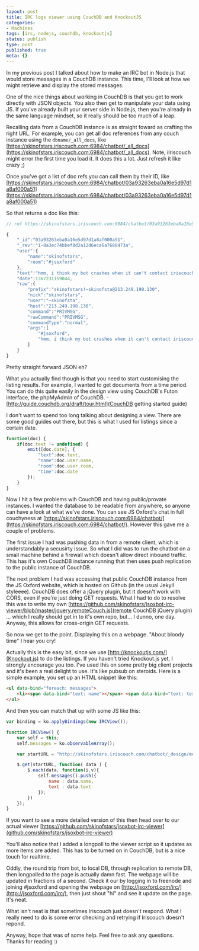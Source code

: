 ```yaml
---
layout: post
title: IRC logs viewer using CouchDB and KnockoutJS
categories:
- Machines
tags: [irc, nodejs, couchdb, knockoutjs]
status: publish
type: post
published: true
meta: {}
---
```

In my previous post I talked about how to make an IRC bot in Node.js that would store messages in a CouchDB instance. This time, I'll look at how we might retrieve and display the stored messages.

One of the nice things about working in CouchDB is that you get to work directly with JSON objects. You also then get to manipulate your data using JS. If you've already built your server side in Node.js, then you're already in the same language mindset, so it really should be too much of a leap.

Recalling data from a CouchDB instance is as straight foward as crafting the right URL. For example, you can get all doc references from any couch instance using the `dbname/_all_docs`, like [https://skinofstars.iriscouch.com:6984/chatbot/_all_docs](https://skinofstars.iriscouch.com:6984/chatbot/_all_docs). Note, iIriscouch might error the first time you load it. It does this a lot. Just refresh it like crazy ;)

Once you've got a list of doc refs you can call them by their ID, like [https://skinofstars.iriscouch.com:6984/chatbot/03a93263eba0a16e5d97d1a8af000a51](https://skinofstars.iriscouch.com:6984/chatbot/03a93263eba0a16e5d97d1a8af000a51)

So that returns a doc like this:

```javascript
// ref https://skinofstars.iriscouch.com:6984/chatbot/03a93263eba0a16e5d97d1a8af000a51

{
    "_id":"03a93263eba0a16e5d97d1a8af000a51",
    "_rev":"1-8a3ec74bbef8d2a12d6eca6a7688473a",
    "user":{
        "name":"skinofstars",
        "room":"#jsoxford"
    },
    "text":"hmm, i think my bot crashes when it can't contact iriscouch.com... which is like, all the frickin time!",
    "date":1367231159044,
    "raw":{
        "prefix":"skinofstars!~skinofsta@213.249.190.130",
        "nick":"skinofstars",
        "user":"~skinofsta",
        "host":"213.249.190.130",
        "command":"PRIVMSG",
        "rawCommand":"PRIVMSG",
        "commandType":"normal",
        "args":[
            "#jsoxford",
            "hmm, i think my bot crashes when it can't contact iriscouch.com... which is like, all the frickin time!"
        ]
    }
}
```
Pretty straight forward JSON eh?

What you actually find though is that you need to start customising the listing results. For example, I wanted to get documents from a time period. You can do this quite easily in the design view using CouchDB's Futon interface, the phpMyAdmin of CouchDB. - [http://guide.couchdb.org/draft/tour.html](CouchDB getting started guide)

I don't want to spend too long talking about designing a view. There are some good guides out there, but this is what I used for listings since a certain date.

```javascript
function(doc) {
    if(doc.text != undefined) {
        emit([doc.date], {
            "text":doc.text,
            "name":doc.user.name,
            "room":doc.user.room,
            "time":doc.date
        });
    }
}
```

Now I hit a few problems wih CouchDB and having public/provate instances. I wanted the database to be readable from anywhere, so anyone can have a look at what we've done. You can see JS Oxford's chat in full couchyness at [https://skinofstars.iriscouch.com:6984/chatbot/](https://skinofstars.iriscouch.com:6984/chatbot/). However this gave me a couple of problems.

The first issue I had was pushing data in from a remote client, which is understandably a secusirty issue. So what I did was to run the chatbot on a small machine behind a firewall which doesn't allow direct inbound traffic. This has it's own CouchDB instance running that then uses push replication to the public instance of CouchDB.

The next problem I had was accessing that public CouchDB instance from the JS Oxford website, which is hosted on Github (in the usual Jekyll styleeee). CouchDB does offer a jQuery plugin, but it doesn't work with CORS, even if you're just doing GET requests. What I had to do to resolve this was to write my own [https://github.com/skinofstars/jsoxbot-irc-viewer/blob/master/jquery.remoteCouch.js](remote CouchDB jQuery plugin) ... which I really should get in to it's own repo, but... I dunno, one day. Anyway, this allows for cross-origin GET requests.

So now we get to the point. Displaying this on a webpage. "About bloody time" I hear you cry!

Actually this is the easy bit, since we use [http://knockoutjs.com/](Knockout.js) to do the listings. If you haven't tried Knockout.js yet, I strongly encourage you too. I've used this on some pretty big client projects and it's been a real delight to use. It's like pubsub on steroids. Here is a simple example, you set up an HTML snippet like this:

```html
<ul data-bind="foreach: messages">
    <li><span data-bind="text: name"></span> <span data-bind="text: text"></span></li>
</ul>
```

And then you can match that up with some JS like this:

```javascript
var binding = ko.applyBindings(new IRCView());

function IRCView() {
    var self = this;
    self.messages = ko.observableArray();

    var startURL = "http://skinofstars.iriscouch.com/chatbot/_design/messages_by_date/_view/messages_by_date?startkey=[1376702356323]";

    $.get(startURL, function( data ) {
        $.each(data, function(i,v){
            self.messages().push({
                name : data.name,
                text : data.text
            });
        })
    });
}
```

If you want to see a more detailed version of this then head over to our actual viewer [https://github.com/skinofstars/jsoxbot-irc-viewer](github.com/skinofstars/jsoxbot-irc-viewer)

You'll also notice that I added a longpoll to the viewer script so it updates as more items are added. This has to be turned on in CouchDB, but is a nice touch for realtime.

Oddly, the round trip from bot, to local DB, through replication to remote DB, then longpolled to the page is actually damn fast. The webpage will be updated in fractions of a second. Check it our by logging in to freenode and joining #jsoxford and opening the webpage on [http://jsoxford.com/irc/](http://jsoxford.com/irc/), then just shout "hi" and see it update on the page. It's neat.

What isn't neat is that sometimes Iriscouch just doesn't respond. What I really need to do is some error checking and retrying if Iriscouch doesn't repond.

Anyway, hope that was of some help. Feel free to ask any questions. Thanks for reading :)


